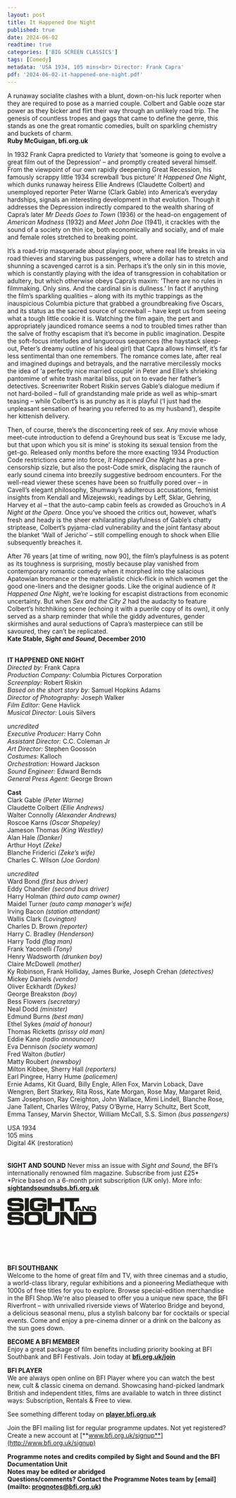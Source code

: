 ```yaml
---
layout: post
title: It Happened One Night
published: true
date: 2024-06-02
readtime: true
categories: ['BIG SCREEN CLASSICS']
tags: [Comedy]
metadata: 'USA 1934, 105 mins<br> Director: Frank Capra'
pdf: '2024-06-02-it-happened-one-night.pdf'
---
```


A runaway socialite clashes with a blunt, down-on-his luck reporter when they are required to pose as a married couple. Colbert and Gable ooze star power as they bicker and flirt their way through an unlikely road trip. The genesis of countless tropes and gags that came to define the genre, this stands as one the great romantic comedies, built on sparkling chemistry and buckets of charm.  
**Ruby McGuigan, bfi.org.uk**  

In 1932 Frank Capra predicted to _Variety_ that ‘someone is going to evolve a great film out of the Depression’ – and promptly created several himself. From the viewpoint of our own rapidly deepening Great Recession, his famously scrappy little 1934 screwball ‘bus picture’ _It Happened One Night_, which dunks runaway heiress Ellie Andrews (Claudette Colbert) and unemployed reporter Peter Warne (Clark Gable) into America’s everyday hardships, signals an interesting development in that evolution. Though it addresses the Depression indirectly compared to the wealth sharing of Capra’s later _Mr Deeds Goes to Town_ (1936) or the head-on engagement of _American Madness_ (1932) and _Meet John Doe_ (1941), it crackles with the sound of a society on thin ice, both economically and socially, and of male and female roles stretched to breaking point.

It’s a road-trip masquerade about playing poor, where real life breaks in via road thieves and starving bus passengers, where a dollar has to stretch and shunning a scavenged carrot is a sin. Perhaps it’s the only sin in this movie, which is constantly playing with the idea of transgression in cohabitation or adultery, but which otherwise obeys Capra’s maxim: ‘There are no rules in filmmaking. Only sins. And the cardinal sin is dullness.’ In fact if anything the film’s sparkling qualities – along with its mythic trappings as the inauspicious Columbia picture that grabbed a groundbreaking five Oscars, and its status as the sacred source of screwball – have kept us from seeing what a tough little cookie it is. Watching the film again, the pert and appropriately jaundiced romance seems a nod to troubled times rather than the salve of frothy escapism that it’s become in public imagination. Despite the soft-focus interludes and languorous sequences (the haystack sleep-out, Peter’s dreamy outline of his ideal girl) that Capra allows himself, it’s far less sentimental than one remembers. The romance comes late, after real and imagined dupings and betrayals, and the narrative mercilessly mocks the idea of ‘a perfectly nice married couple’ in Peter and Ellie’s shrieking pantomime of white trash marital bliss, put on to evade her father’s detectives. Screenwriter Robert Riskin serves Gable’s dialogue medium if not hard-boiled – full of grandstanding male pride as well as whip-smart teasing – while Colbert’s is as punchy as it is playful (‘I just had the unpleasant sensation of hearing you referred to as my husband’), despite her kittenish delivery.

Then, of course, there’s the disconcerting reek of sex. Any movie whose meet-cute introduction to defend a Greyhound bus seat is ‘Excuse me lady, but that upon which you sit is mine’ is stoking its sexual tension from the get-go. Released only months before the more exacting 1934 Production Code restrictions came into force, _It Happened One Night_ has a pre-censorship sizzle, but also the post-Code smirk, displacing the raunch of early sound cinema into breezily suggestive bedroom encounters. For the well-read viewer these scenes have been so fruitfully pored over – in Cavell’s elegant philosophy, Shumway’s adulterous accusations, feminist insights from Kendall and Mizejewski, readings by Leff, Sklar, Gehring, Harvey et al – that the auto-camp cabin feels as crowded as Groucho’s in _A Night at the Opera_. Once you’ve shooed the critics out, however, what’s fresh and heady is the sheer exhilarating playfulness of Gable’s chatty striptease, Colbert’s pyjama-clad vulnerability and the joint fantasy about the blanket ‘Wall of Jericho’ – still compelling enough to shock when Ellie subsequently breaches it.

After 76 years [at time of writing, now 90], the film’s playfulness is as potent as its toughness is surprising, mostly because play vanished from contemporary romantic comedy when it morphed into the salacious Apatowian bromance or the materialistic chick-flick in which women get the good one-liners and the designer goods. Like the original audience of _It Happened One Night_, we’re looking for escapist distractions from economic uncertainty. But when _Sex and the City 2_ had the audacity to feature Colbert’s hitchhiking scene (echoing it with a puerile copy of its own), it only served as a sharp reminder that while the giddy adventures, gender skirmishes and aural seductions of Capra’s masterpiece can still be savoured, they can’t be replicated.  
**Kate Stable, _Sight and Sound_, December 2010**  
<br>

**IT HAPPENED ONE NIGHT**  
_Directed by:_ Frank Capra  
_Production Company:_ Columbia Pictures Corporation  
_Screenplay:_ Robert Riskin  
_Based on the short story by:_ Samuel Hopkins Adams  
_Director of Photography:_ Joseph Walker  
_Film Editor:_ Gene Havlick  
_Musical Director:_ Louis Silvers  

_uncredited_  
_Executive Producer:_ Harry Cohn  
_Assistant Director:_ C.C. Coleman Jr  
_Art Director:_ Stephen Goossón  
_Costumes:_ Kalloch  
_Orchestration:_ Howard Jackson  
_Sound Engineer:_ Edward Bernds  
_General Press Agent:_ George Brown  

**Cast**  
Clark Gable _(Peter Warne)_  
Claudette Colbert _(Ellie Andrews)_  
Walter Connolly _(Alexander Andrews)_  
Roscoe Karns _(Oscar Shapeley)_  
Jameson Thomas _(King Westley)_  
Alan Hale _(Danker)_  
Arthur Hoyt _(Zeke)_  
Blanche Friderici _(Zeke’s wife)_  
Charles C. Wilson _(Joe Gordon)_  

_uncredited_  
Ward Bond _(first bus driver)_  
Eddy Chandler _(second bus driver)_  
Harry Holman _(third auto camp owner)_  
Maidel Turner _(auto camp manager’s wife)_  
Irving Bacon _(station attendant)_  
Wallis Clark _(Lovington)_  
Charles D. Brown _(reporter)_  
Harry C. Bradley _(Henderson)_  
Harry Todd _(flag man)_  
Frank Yaconelli _(Tony)_  
Henry Wadsworth _(drunken boy)_  
Claire McDowell _(mother)_  
Ky Robinson, Frank Holliday, James Burke, Joseph Crehan _(detectives)_  
Mickey Daniels _(vendor)_  
Oliver Eckhardt _(Dykes)_  
George Breakston _(boy)_  
Bess Flowers _(secretary)_  
Neal Dodd _(minister)_  
Edmund Burns _(best man)_  
Ethel Sykes _(maid of honour)_  
Thomas Ricketts _(prissy old man)_  
Eddie Kane _(radio announcer)_  
Eva Dennison _(society woman)_  
Fred Walton _(butler)_  
Matty Roubert _(newsboy)_  
Milton Kibbee, Sherry Hall _(reporters)_  
Earl Pingree, Harry Hume _(policemen)_  
Ernie Adams, Kit Guard, Billy Engle, Allen Fox, Marvin Loback, Dave Wengren, Bert Starkey, Rita Ross, Kate Morgan, Rose May, Margaret Reid, Sam Josephson, Ray Creighton, John Wallace, Mimi Lindell, Blanche Rose, Jane Tallent, Charles Wilroy, Patsy O’Byrne, Harry Schultz, Bert Scott, Emma Tansey, Marvin Shector, William McCall, S.S. Simon _(bus passengers)_  

USA 1934  
105 mins  
Digital 4K (restoration)  
<br>
<br>
**SIGHT AND SOUND**
Never miss an issue with _Sight and Sound_, the BFI’s internationally renowned film magazine. Subscribe from just £25*<br>
*Price based on a 6-month print subscription (UK only). More info: [**sightandsoundsubs.bfi.org.uk**](https://sightandsoundsubs.bfi.org.uk/subscribe)

<img style="float: left;" src="/img/sight-and-sound.jpg" width="40%" height="40%"><br><br><br><br><br><br><br><br>

**BFI SOUTHBANK**  
Welcome to the home of great film and TV, with three cinemas and a studio, a world-class library, regular exhibitions and a pioneering Mediatheque with 1000s of free titles for you to explore. Browse special-edition merchandise in the BFI Shop.We&#39;re also pleased to offer you a unique new space, the BFI Riverfront – with unrivalled riverside views of Waterloo Bridge and beyond, a delicious seasonal menu, plus a stylish balcony bar for cocktails or special events. Come and enjoy a pre-cinema dinner or a drink on the balcony as the sun goes down.  

**BECOME A BFI MEMBER**  
Enjoy a great package of film benefits including priority booking at BFI Southbank and BFI Festivals. Join today at [**bfi.org.uk/join**](http://www.bfi.org.uk/join)  

**BFI PLAYER**  
 We are always open online on BFI Player where you can watch the best new, cult &amp; classic cinema on demand. Showcasing hand-picked landmark British and independent titles, films are available to watch in three distinct ways: Subscription, Rentals &amp; Free to view.  

See something different today on [**player.bfi.org.uk**](https://player.bfi.org.uk)  

Join the BFI mailing list for regular programme updates. Not yet registered? Create a new account at [**www.bfi.org.uk/signup**](http://www.bfi.org.uk/signup)

**Programme notes and credits compiled by Sight and Sound and the BFI Documentation Unit  
Notes may be edited or abridged  
Questions/comments? Contact the Programme Notes team by [email](mailto: prognotes@bfi.org.uk)**
<!--stackedit_data:
eyJoaXN0b3J5IjpbNDUzMjMwNTJdfQ==
-->